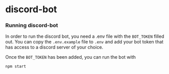 # discord-bot

### Running discord-bot

In order to run the discord bot, you need a .env file with the `BOT_TOKEN` filled out. You can copy the `.env.example` file to `.env` and add your bot token that has access to a discord server of your choice.

Once the `BOT_TOKEN` has been added, you can run the bot with
```sh
npm start
```


